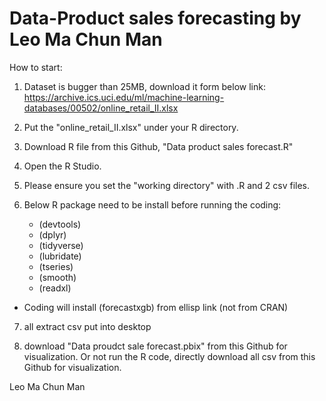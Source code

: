 # Data-Product sales forecasting by Leo Ma Chun Man

How to start: 
 
1. Dataset is bugger than 25MB, download it form below link: 
https://archive.ics.uci.edu/ml/machine-learning-databases/00502/online_retail_II.xlsx

2. Put the "online_retail_II.xlsx" under your R directory. 

3. Download R file from this Github, "Data product sales forecast.R"

4. Open the R Studio.

5. Please ensure you set the "working directory" with .R and 2 csv files.

6. Below R package need to be install before running the coding: 
    - (devtools)
    - (dplyr)
    - (tidyverse)
    - (lubridate)
    - (tseries)
    - (smooth) 
    - (readxl)

* Coding will install (forecastxgb) from ellisp link (not from CRAN)

7. all extract csv put into desktop 

8. download "Data proudct sale forecast.pbix" from this Github for visualization. Or not run the R code, directly download all csv from 
    this Github for visualization. 
    
Leo Ma Chun Man 
